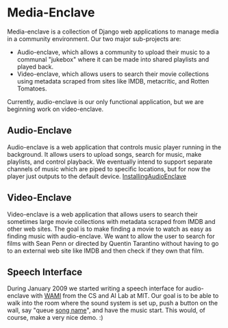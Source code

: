 # Media-Enclave #

Media-enclave is a collection of Django web applications to manage media in a community environment.  Our two major sub-projects are:

  * Audio-enclave, which allows a community to upload their music to a communal "jukebox" where it can be made into shared playlists and played back.
  * Video-enclave, which allows users to search their movie collections using metadata scraped from sites like IMDB, metacritic, and Rotten Tomatoes.

Currently, audio-enclave is our only functional application, but we are beginning work on video-enclave.

## Audio-Enclave ##

Audio-enclave is a web application that controls music player running in the background.  It allows users to upload songs, search for music, make playlists, and control playback.  We eventually intend to support separate channels of music which are piped to specific locations, but for now the player just outputs to the default device.  [InstallingAudioEnclave](InstallingAudioEnclave.md)

## Video-Enclave ##

Video-enclave is a web application that allows users to search their sometimes large movie collections with metadata scraped from IMDB and other web sites.  The goal is to make finding a movie to watch as easy as finding music with audio-enclave.  We want to allow the user to search for films with Sean Penn or directed by Quentin Tarantino without having to go to an external web site like IMDB and then check if they own that film.

## Speech Interface ##

During January 2009 we started writing a speech interface for audio-enclave with [WAMI](http://wami.csail.mit.edu/) from the CS and AI Lab at MIT.  Our goal is to be able to walk into the room where the sound system is set up, push a button on the wall, say "queue [song name](my.md)", and have the music start.  This would, of course, make a very nice demo.  :)